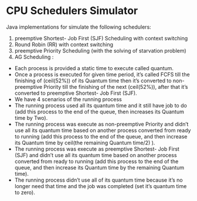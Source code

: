 # CPU Schedulers Simulator

Java implementations for simulate the following schedulers:
1. preemptive Shortest- Job First (SJF) Scheduling with context switching
2. Round Robin (RR) with context switching
3. preemptive Priority Scheduling (with the solving of starvation problem)
4. AG Scheduling :
- Each process is provided a static time to execute called quantum.
- Once a process is executed for given time period, it’s called FCFS till the finishing of (ceil(52%)) of its Quantum time then it’s converted to non- preemptive Priority till the finishing of the next (ceil(52%)), after that it’s converted to preemptive Shortest- Job First (SJF).
- We have 4 scenarios of the running process
- The running process used all its quantum time and it still have job to
do (add this process to the end of the queue, then increases its
Quantum time by Two).
- The running process was execute as non-preemptive Priority and
didn’t use all its quantum time based on another process converted
from ready to running (add this process to the end of the queue, and
then increase its Quantum time by ceil(the remaining Quantum
time/2) ).
- The running process was execute as preemptive Shortest- Job First (SJF) and didn’t use all its quantum time based on another process
converted from ready to running (add this process to the end of the
queue, and then increase its Quantum time by the remaining
Quantum time).
- The running process didn’t use all of its quantum time because it’s no
longer need that time and the job was completed (set it’s quantum
time to zero).
